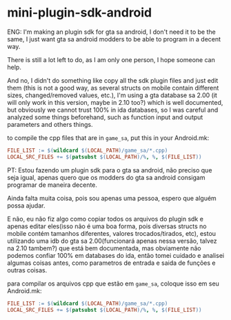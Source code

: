 # mini-plugin-sdk-android
ENG:
I'm making an plugin sdk for gta sa android, I don't need it to be the same, I just want gta sa android modders to be able to program in a decent way.

There is still a lot left to do, as I am only one person, I hope someone can help.

And no, I didn't do something like copy all the sdk plugin files and just edit them (this is not a good way, as several structs on mobile contain different sizes, changed/removed values, etc.), I'm using a gta database sa 2.00 (it will only work in this version, maybe in 2.10 too?) which is well documented, but obviously we cannot trust 100% in ida databases, so I was careful and analyzed some things beforehand, such as function input and output parameters and others things.

to compile the cpp files that are in `game_sa`, put this in your Android.mk:
```makefile
FILE_LIST := $(wildcard $(LOCAL_PATH)/game_sa/*.cpp)
LOCAL_SRC_FILES += $(patsubst $(LOCAL_PATH)/%, %, $(FILE_LIST))
```

PT:
Estou fazendo um plugin sdk para o gta sa android, não preciso que seja igual, apenas quero que os modders do gta sa android consigam programar de maneira decente.

Ainda falta muita coisa, pois sou apenas uma pessoa, espero que alguém possa ajudar.

E não, eu não fiz algo como copiar todos os arquivos do plugin sdk e apenas editar eles(isso não é uma boa forma, pois diversas structs no mobile contém tamanhos diferentes, valores trocados/tirados, etc), estou utilizando uma idb do gta sa 2.00(funcionará apenas nessa versão, talvez na 2.10 tambem?) que está bem documentada, mas obviamente não podemos confiar 100% em databases do ida, então tomei cuidado e analisei algumas coisas antes, como parametros de entrada e saida de funções e outras coisas.

para compilar os arquivos cpp que estão em `game_sa`, coloque isso em seu Android.mk:
```makefile
FILE_LIST := $(wildcard $(LOCAL_PATH)/game_sa/*.cpp)
LOCAL_SRC_FILES += $(patsubst $(LOCAL_PATH)/%, %, $(FILE_LIST))
```
